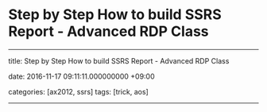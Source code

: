 # Step by Step How to build SSRS Report - Advanced RDP Class

---
title: Step by Step How to build SSRS Report - Advanced RDP Class

date: 2016-11-17 09:11:11.000000000 +09:00

categories: [ax2012, ssrs]
tags: [trick, aos]

---

